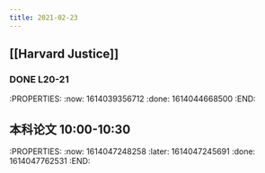 ```yaml
---
title: 2021-02-23
---
```


## [[Harvard Justice]]
### DONE L20-21
:PROPERTIES:
:now: 1614039356712
:done: 1614044668500
:END:
## 本科论文 10:00-10:30
:PROPERTIES:
:now: 1614047248258
:later: 1614047245691
:done: 1614047762531
:END:
##

